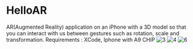 
# HelloAR
AR(Augmented Reality) application on an iPhone with a 3D model so that you can interact with us between gestures such as rotation, scale and transformation.
Requirements : XCode, Iphone with A9 CHIP
![3](https://user-images.githubusercontent.com/72732974/132785614-3b3aee78-37c5-4deb-a6d5-a999c6f4259b.PNG)
![4](https://user-images.githubusercontent.com/72732974/132785639-c53311e0-0894-41aa-8f7e-edfcf8e56ea5.PNG)
![6](https://user-images.githubusercontent.com/72732974/132785474-7ce8c9cc-268e-4b8d-94fe-43e7201bf297.PNG)

